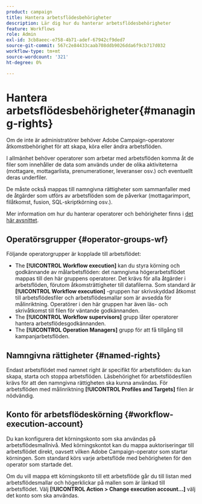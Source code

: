 ```yaml
---
product: campaign
title: Hantera arbetsflödesbehörigheter
description: Lär dig hur du hanterar arbetsflödesbehörigheter
feature: Workflows
role: Admin
exl-id: 3cb8aeec-e758-4b71-adef-67942cf9ded7
source-git-commit: 567c2e84433caab708ddb9026dda6f9cb717d032
workflow-type: tm+mt
source-wordcount: '321'
ht-degree: 0%

---
```


# Hantera arbetsflödesbehörigheter{#managing-rights}



Om de inte är administratörer behöver Adobe Campaign-operatorer åtkomstbehörighet för att skapa, köra eller ändra arbetsflöden.

I allmänhet behöver operatorer som arbetar med arbetsflöden komma åt de filer som innehåller de data som används under de olika aktiviteterna (mottagare, mottagarlista, prenumerationer, leveranser osv.) och eventuellt deras underfiler.

De måste också mappas till namngivna rättigheter som sammanfaller med de åtgärder som utförs av arbetsflöden som de påverkar (mottagarimport, filåtkomst, fusion, SQL-skriptkörning osv.).

Mer information om hur du hanterar operatorer och behörigheter finns i [det här avsnittet](../../v8/start/gs-permissions.md).

## Operatörsgrupper {#operator-groups-wf}

Följande operatorgrupper är kopplade till arbetsflödet:

* The **[!UICONTROL Workflow execution]** kan du styra körning och godkännande av målarbetsflöden: det namngivna högerarbetsflödet mappas till den här gruppens operatorer. Det krävs för alla åtgärder i arbetsflöden, förutom åtkomsträttigheter till datafilerna. Som standard är **[!UICONTROL Workflow execution]** -gruppen har skrivskyddad åtkomst till arbetsflödesfiler och arbetsflödesmallar som är avsedda för målinriktning. Operatörer i den här gruppen har även läs- och skrivåtkomst till filen för väntande godkännanden.
* The **[!UICONTROL Workflow supervisors]** grupp låter operatorer hantera arbetsflödesgodkännanden.
* The **[!UICONTROL Operation Managers]** grupp för att få tillgång till kampanjarbetsflöden.

## Namngivna rättigheter {#named-rights}

Endast arbetsflödet med namnet right är specifikt för arbetsflöden: du kan skapa, starta och stoppa arbetsflöden. Läsbehörighet för arbetsflödesfilen krävs för att den namngivna rättigheten ska kunna användas. För arbetsflöden med målinriktning **[!UICONTROL Profiles and Targets]** filen är nödvändig.

## Konto för arbetsflödeskörning {#workflow-execution-account}

Du kan konfigurera det körningskonto som ska användas på arbetsflödesmallnivå. Med körningskontot kan du mappa auktoriseringar till arbetsflödet direkt, oavsett vilken Adobe Campaign-operator som startar körningen. Som standard körs varje arbetsflöde med behörigheten för den operator som startade det.

Om du vill mappa ett körningskonto till ett arbetsflöde går du till listan med arbetsflödesmallar och högerklickar på mallen som är länkad till arbetsflödet. Välj **[!UICONTROL Action > Change execution account...]** välj det konto som ska användas.
